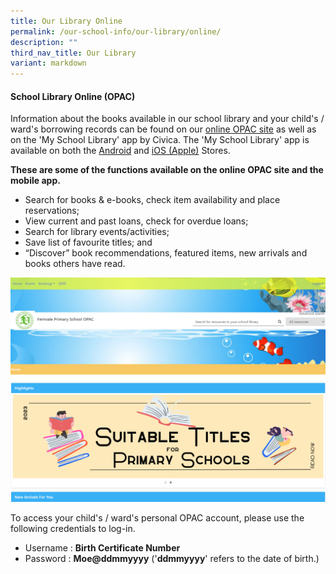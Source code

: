 ```yaml
---
title: Our Library Online
permalink: /our-school-info/our-library/online/
description: ""
third_nav_title: Our Library
variant: markdown
---
```

#### **School Library Online (OPAC)**

Information about the books available in our school library and your child's / ward's borrowing records can be found on our [online OPAC site](https://schoolibrary.moe.edu.sg/fernvalepri/) as well as on the 'My School Library' app by Civica. The 'My School Library' app is available on both the  [Android](https://play.google.com/store/apps/details?id=com.civicalld.spydusmobilemoe&hl=en_SG&gl=US) and [iOS (Apple)](https://apps.apple.com/sg/app/myschoollibrary/id1571260253) Stores.

**These are some of the functions available on the online OPAC site and the mobile app.**

* Search for books & e-books, check item availability and place reservations;
* View current and past loans, check for overdue loans;
* Search for library events/activities;
* Save list of favourite titles; and
* “Discover” book recommendations, featured items, new arrivals and books others have read.

![](/images/Library/picture3.png)

To access your child's / ward's personal OPAC account, please use the following credentials to log-in. 

* Username : **Birth Certificate Number**
* Password : **Moe@ddmmyyyy** ('**ddmmyyyy**' refers to the date of birth.)